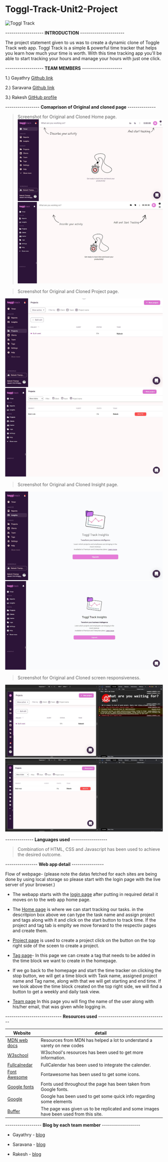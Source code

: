 # Toggl-Track-Unit2-Project
![Toggl Track](https://upload.wikimedia.org/wikipedia/en/7/70/Toggl_%28service%29_Logo.png)


------------------- **INTRODUCTION** ---------------------- 

The project statement given to us was to create a  dynamic clone of Toggle Track web app. Toggl Track is a simple & powerful time tracker that helps you learn how much your time is worth. With this time tracking app you'll be able to start tracking your hours and manage your hours with just one click.


------------------- **TEAM MEMBERS** --------------------

1.) Gayathry [Github link](https://github.com/Gayathry7)

2.) Saravana [Github link](https://github.com/SaravanakumarJN)

3.) Rakesh [GitHub profile](https://github.com/Rakesh-Thampy/)


----------------- **Comaprison of Original and cloned page** --------------

> Screenshot for Original and Cloned Home page.
![Original Web app homepage](https://github.com/Gayathry7/Toggl-Track-Unit2-Project/blob/main/Screenshot/toggle_landing_original.JPG)  ![Cloned Web app homepage](https://github.com/Gayathry7/Toggl-Track-Unit2-Project/blob/main/Screenshot/toggle_landing_clone.JPG)

> Screenshot for Original and Cloned Project page.

![Original project page](https://github.com/Gayathry7/Toggl-Track-Unit2-Project/blob/main/Screenshot/toggle_project_original.JPG)  ![Cloned project page](https://github.com/Gayathry7/Toggl-Track-Unit2-Project/blob/main/Screenshot/toggle_project_clone.JPG)

> Screenshot for Original and Cloned Insight page.

![Original Insight page](https://github.com/Gayathry7/Toggl-Track-Unit2-Project/blob/main/Screenshot/toggle_insight_original.JPG)  ![Cloned Insight page](https://github.com/Gayathry7/Toggl-Track-Unit2-Project/blob/main/Screenshot/toggle_insight_clone.JPG)

> Screenshot for Original and Cloned screen responsiveness.

![Original page media query](https://github.com/Gayathry7/Toggl-Track-Unit2-Project/blob/main/Screenshot/toggle_screenRespose_original.JPG)  ![Cloned page media query](https://github.com/Gayathry7/Toggl-Track-Unit2-Project/blob/main/Screenshot/toggle_screenRespose_clone.JPG)


-------------- **Languages used** ------------------

> Combination of HTML, CSS and Javascript has been used to achieve the desired outcome.


---------------- **Web app detail** ----------------

Flow of webpage- (please note the datas fetched for each sites are being done by using local storage so please start with the login page with the live server of your browser.)

  - The webapp starts with the [login page](https://github.com/Gayathry7/Toggl-Track-Unit2-Project/blob/main/Final%20Website/HTML/login.html) after putting in required detail it moves on to the web app home page.
  
  - The [Home page](https://github.com/Gayathry7/Toggl-Track-Unit2-Project/blob/main/Final%20Website/HTML/timer.html) is where we can start tracking our tasks. in the descritpion box above we can type the task name and assign project and tags along with it and click on the start button to track time. If the project and tag tab is emplty we move forward to the respectiv pages and create them. 
  
- [Project page](https://github.com/Gayathry7/Toggl-Track-Unit2-Project/blob/main/Final%20Website/HTML/projects.html) is used to create a project click on the button on the top right side of the sceen to create a project.

- [Tag page](https://github.com/Gayathry7/Toggl-Track-Unit2-Project/blob/main/Final%20Website/HTML/tag.html)- In this page we can create a tag that needs to be added in the time block we want to create in the homepage.

- If we go back to the homepage and start the time tracker on clicking the stop button, we will get a time block with Task name, assigned project name and Tag name, along with that we will get starting and end time. If we look above the time block created on the top right side, we will find a button to get a weekly and daily task view.

- [Team page](https://github.com/Gayathry7/Toggl-Track-Unit2-Project/blob/main/Final%20Website/HTML/team.html) In this page you will fing the name of the user along with his/her email, that was given while logging in.


---------------------------- **Resources used** ----------------------------------

Website | detail
------------ | -------------
[MDN web docs](https://developer.mozilla.org/en-US/) | Resources from MDN has helped a lot to understand a varety on new codes
[W3school](https://www.w3schools.com)  | W3school's resources has been used to get more information.
[Fullcalnedar](https://fullcalendar.io/) | FullCalendar has been used to integrate the calender.
[Font Awesome](https://fontawesome.com/) | Fontawesome has been used to get some icons.
[Google fonts](https://fonts.google.com/)  | Fonts used throughout the page has been taken from Google fonts.
[Google](https://google.co.in/) | Google has been used to get some quick info regarding some elements
[Buffer](https://buffer.com/)  | The page was given us to be replicated and some images have been used from this site.


------------------ **Blog by each team member** -------------------

- Gayathry - [blog]()

- Saravana - [blog]()

- Rakesh - [blog](https://rakesh17.hashnode.dev/working-on-a-team-project-as-a-beginner-using-html-css-and-javascript)

